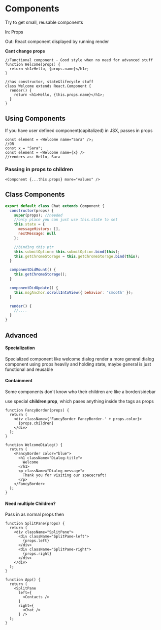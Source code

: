 # Components

Try to get small, reusable components

In: Props 

Out: React component displayed by running render

**Cant change props**

```react
//Functional component - Good style when no need for advanced stuff
function Welcome(props) {
  return <h1>Hello, {props.name}</h1>;
}

//has constructor, state&lifecycle stuff
class Welcome extends React.Component {
  render() {
    return <h1>Hello, {this.props.name}</h1>;
  }
}
```

## Using Components

If you have user defined component(capitalized) in JSX, passes in props

```react
const element = <Welcome name="Sara" />;
//OR
const x = "Sara";
const element = <Welcome name={x} />
//renders as: Hello, Sara
```

### Passing in props to children 

```react
<Component {...this.props} more="values" />
```

## Class Components

```js
export default class Chat extends Component {
  constructor(props) {
    super(props); //needed
    //only place you can just use this.state to set
    this.state = { 
      messageHistory: [],
      nextMessage: null
    };

    //binding this ptr
    this.submitOption= this.submitOption.bind(this);
    this.getChromeStorage = this.getChromeStorage.bind(this);
  }

  componentDidMount() {
    this.getChromeStorage();
  }

  componentDidUpdate() {
    this.msgAnchor.scrollIntoView({ behavior: 'smooth' });
  }

  render() {
    //....
  }
}
```

## Advanced

#### Specialization

Specialized component like welcome dialog render a more general dialog component using props heavily and holding state, maybe general is just functional and reusable

#### Containment

Some components don't know who their children are like a border/sidebar

use special **children prop**, which pases anything inside the tags as props

```react
function FancyBorder(props) {
  return (
    <div className={'FancyBorder FancyBorder-' + props.color}>
      {props.children}
    </div>
  );
}

function WelcomeDialog() {
  return (
    <FancyBorder color="blue">
      <h1 className="Dialog-title">
        Welcome
      </h1>
      <p className="Dialog-message">
        Thank you for visiting our spacecraft!
      </p>
    </FancyBorder>
  );
}
```

#### Need multiple Children?

Pass in as normal props then 

```react
function SplitPane(props) {
  return (
    <div className="SplitPane">
      <div className="SplitPane-left">
        {props.left}
      </div>
      <div className="SplitPane-right">
        {props.right}
      </div>
    </div>
  );
}

function App() {
  return (
    <SplitPane
      left={
        <Contacts />
      }
      right={
        <Chat />
      } />
  );
}
```

